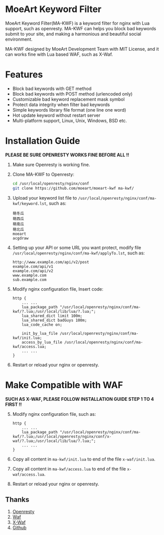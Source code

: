 # MoeArt Keyword Filter

MoeArt Keyword Filter(MA-KWF) is a keyword filter for nginx with Lua support, such as openresty. MA-KWF can helps you block bad keywords submit to your site, and making a harmonious and beautiful social environment.

MA-KWF designed by MoeArt Development Team with MIT License, and it can works fine with Lua based WAF, such as X-Waf.

# Features

- Block bad keywords with GET method
- Block bad keywords with POST method (urlencoded only)
- Customizable bad keyword replacement mask symbol
- Protect data integrity when filter bad keywords
- Simple keywords library file format (one line one word) 
- Hot update keyword without restart server
- Multi-platform support, Linux, Unix, Windows, BSD etc.

# Installation Guide

**PLEASE BE SURE OPENRESTY WORKS FINE BEFORE ALL !!**

1. Make sure Openresty is working fine.
2. Clone MA-KWF to Openresty:

    ```bash
    cd /usr/local/openresty/nginx/conf
    git clone https://github.com/moeart/moeart-kwf ma-kwf/
    ```

3. Upload your keyword list file to ```/usr/local/openresty/nginx/conf/ma-kwf/keyword.lst```, such as:

    ```
    萌冬瓜
    萌西瓜
    萌南瓜
    萌北瓜
    moeart
    acgdraw
    ```

4. Setting up your API or some URL you want protect, modify file ```/usr/local/openresty/nginx/conf/ma-kwf/applyTo.lst```, such as:

    ```
    http://www.example.com/api/v2/post
    example.com/api/v1
    example.com/api/v2
    www.example.com
    sub.example.com
    ```

5. Modify nginx configuration file, Insert code:

    ```
    http {
        ... ...
        lua_package_path "/usr/local/openresty/nginx/conf/ma-kwf/?.lua;/usr/local/lib/lua/?.lua;";
        lua_shared_dict limit 100m;
        lua_shared_dict badGuys 100m;
        lua_code_cache on;
        
        init_by_lua_file /usr/local/openresty/nginx/conf/ma-kwf/init.lua;
        access_by_lua_file /usr/local/openresty/nginx/conf/ma-kwf/access.lua;
        ... ...
    }
    ```

6. Restart or reload your nginx or openresty.

# Make Compatible with WAF

**SUCH AS X-WAF, PLEASE FOLLOW INSTALLATION GUIDE STEP 1 TO 4 FIRST !!**

5. Modify nginx configuration file, such as:

    ```
    http {
        ... ...
        lua_package_path "/usr/local/openresty/nginx/conf/ma-kwf/?.lua;/usr/local/openresty/nginx/conf/x-waf/?.lua;/usr/local/lib/lua/?.lua;";
        ... ...
    }
    ```

6. Copy all content in ```ma-kwf/init.lua``` to end of the file ```x-waf/init.lua```.
7. Copy all content in ```ma-kwf/access.lua``` to end of the file ```x-waf/access.lua```.
8. Restart or reload your nginx or openresty.

## Thanks

1. [Openresty](https://openresty.org)
2. [Waf](https://github.com/unixhot/waf)
3. [X-Waf](https://waf.xsec.io)
3. [Github](https://github.com)
